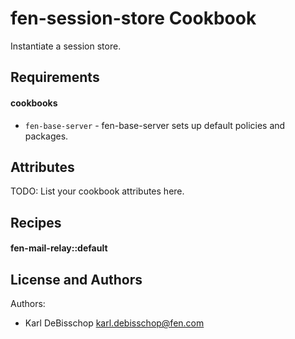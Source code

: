 fen-session-store Cookbook
============================
Instantiate a session store.


Requirements
------------
#### cookbooks
- `fen-base-server` - fen-base-server sets up default policies and packages.

Attributes
----------
TODO: List your cookbook attributes here.


Recipes
-------
#### fen-mail-relay::default


License and Authors
-------------------
Authors:

* Karl DeBisschop <karl.debisschop@fen.com>
